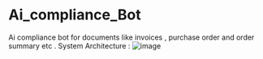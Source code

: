# Ai_compliance_Bot
Ai compliance bot for documents like invoices , purchase order and order summary etc  .
System Architecture :
![image](https://github.com/user-attachments/assets/28b932dd-f800-4342-8555-bd7baa914932)
